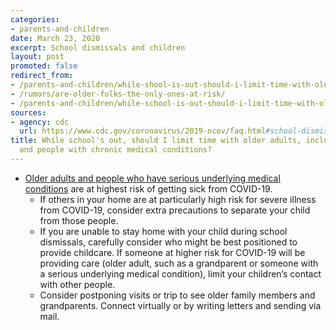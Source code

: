 ```yaml
---
categories:
- parents-and-children
date: March 23, 2020
excerpt: School dismissals and children
layout: post
promoted: false
redirect_from:
- /parents-and-children/while-shool-is-out-should-i-limit-time-with-older-adults/
- /rumors/are-older-folks-the-only-ones-at-risk/
- /parents-and-children/while-school-is-out-should-i-limit-time-with-older-adults/
sources:
- agency: cdc
  url: https://www.cdc.gov/coronavirus/2019-ncov/faq.html#school-dismissals
title: While school's out, should I limit time with older adults, including relatives,
  and people with chronic medical conditions?
---
```


* [Older adults and people who have serious underlying medical conditions](https://www.cdc.gov/coronavirus/2019-ncov/specific-groups/people-at-higher-risk.html) are at highest risk of getting sick from COVID-19.
	* If others in your home are at particularly high risk for severe illness from COVID-19, consider extra precautions to separate your child from those people.
	* If you are unable to stay home with your child during school dismissals, carefully consider who might be best positioned to provide childcare. If someone at higher risk for COVID-19 will be providing care (older adult, such as a grandparent or someone with a serious underlying medical condition), limit your children’s contact with other people.
	* Consider postponing visits or trip to see older family members and grandparents. Connect virtually or by writing letters and sending via mail.